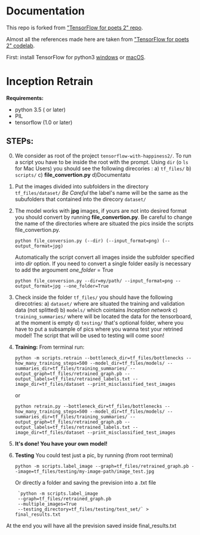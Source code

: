# Documentation

This repo is forked from ["TensorFlow for poets 2" repo](https://github.com/googlecodelabs/tensorflow-for-poets-2).

Almost all the references made here are taken from ["TensorFlow for poets 2" codelab](https://codelabs.developers.google.com/codelabs/tensorflow-for-poets-2).


First: install TensorFlow for python3 [windows](https://www.tensorflow.org/install/install_windows) or
[macOS](https://www.tensorflow.org/install/install_mac).


# Inception Retrain

**Requirements:**

* python 3.5 ( or later)
* PIL
* tensorflow (1.0 or later)

## STEPs:

0) We consider as root of the project   `tensorflow-with-happiness2/`. To run a script you have to be inside the root with the prompt. Using `dir` (o  `ls` for Mac Users)  you should see the following direcories :
        a) `tf_files/`
        b) `scripts/`
        c) **file_convertion.py**
        d)Documentatu
        
1) Put the images divided into subfolders in the directory `tf_files/dataset/`
*Be Careful* the label's name will be the same as the subufolders that contained into the direcory `dataset/`

2) The model works with **jpg** images, if yours are not into desired format you should convert by running **file_convertion.py**. Be careful to change the name of the directories where are situated the pics inside the scripts  file_convertion.py.

    `python file_conversion.py (--dir) (--input_format=png) (--output_format=jpg)`
    
    Automatically the script convert all images inside the subfolder specified into *dir* option.
    If you need to convert a single folder easily is necessary to add the argoument *one_folder* = True
    
     `python file_conversion.py --dir=my/path/ --input_format=png --output_format=jpg --one_folder=True`
    

3) Check inside the folder `tf_files/` you should have the following direcotries:
        a)  `dataset/` where are situated the training and validation data (not splitted)
        b)  `models/` which cointains *Inception network*
        c)  `training_summaries/` where will be located the data for the tensorboard, at the moment is empty
        d)   `testing/` that's optional folder, where you have to put a subsample of pics where you wanna test your retrined model!
            The script that will be used to testing will come soon!
            
4) **Training:**
    From terminal run:
    
    `python -m scripts.retrain
    --bottleneck_dir=tf_files/bottlenecks
    --how_many_training_steps=500
    --model_dir=tf_files/models/
    --summaries_dir=tf_files/training_summaries/
    --output_graph=tf_files/retrained_graph.pb
    --output_labels=tf_files/retrained_labels.txt
    --image_dir=tf_files/dataset
    --print_misclassified_test_images`
    
    or
    
    
    `python retrain.py
    --bottleneck_dir=tf_files/bottlenecks
    --how_many_training_steps=500
    --model_dir=tf_files/models/
    --summaries_dir=tf_files/training_summaries/
    --output_graph=tf_files/retrained_graph.pb
    --output_labels=tf_files/retrained_labels.txt
    --image_dir=tf_files/dataset
    --print_misclassified_test_images`
    
5) **It's done! You have your own model!**


    
6) **Testing**
    You could test just a pic, by running (from root terminal)
    
    `python -m scripts.label_image
    --graph=tf_files/retrained_graph.pb
    --image=tf_files/testing/my-image-path/image_test.jpg`
    
    Or directly a folder and saving the prevision into a .txt file
    
        `python -m scripts.label_image
        --graph=tf_files/retrained_graph.pb
        --multiple_images=True
        --testing_directory=tf_files/testing/test_set/` > final_results.txt
        
At the end you will have all the prevision saved inside final_results.txt
        








